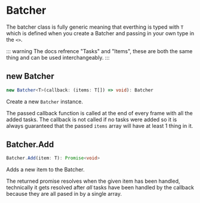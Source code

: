 # Batcher

The batcher class is fully generic meaning that everthing is typed with `T` which is defined when you create a Batcher and passing in your own type in the `<>`.

::: warning
The docs refrence "Tasks" and "Items", these are both the same thing and can be used interchangeably.
:::

## new Batcher <badge type="tip" text="^1.0.0" />
```typescript
new Batcher<T>(callback: (items: T[]) => void): Batcher
```
Create a new `Batcher` instance.

The passed callback function is called at the end of every frame with all the added tasks. The callback is not called if no tasks were added so it is always guaranteed that the passed `items` array will have at least 1 thing in it.

## Batcher.Add <badge type="tip" text="^1.0.0" />
```typescript
Batcher.Add(item: T): Promise<void>
```
Adds a new item to the Batcher.

The returned promise resolves when the given item has been handled, technically it gets resolved after *all* tasks have been handled by the callback because they are all pased in by a single array.
